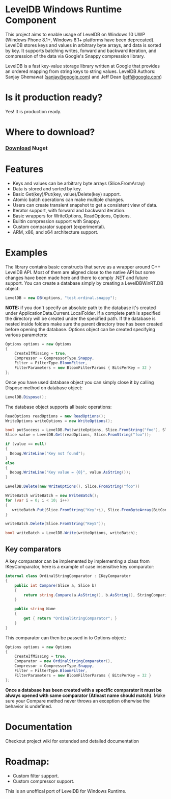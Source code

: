 # LevelDB Windows Runtime Component

 This project aims to enable usage of LevelDB on Windows 10 UWP (Windows Phone 8.1+, Windows 8.1+ platforms have been deprecated). LevelDB stores keys and values in arbitrary byte arrays, and data is sorted by key. It supports batching writes, forward and backward iteration, and compression of the data via Google's Snappy compression library.

LevelDB is a fast key-value storage library written at Google that provides an ordered mapping from string keys to string values.
LevelDB Authors: Sanjay Ghemawat (sanjay@google.com) and Jeff Dean (jeff@google.com)

# Is it production ready?

 Yes! It is production ready.

# Where to download?

### [Download](https://www.nuget.org/packages/LevelDB.UWP) Nuget

# Features
  * Keys and values can be arbitrary byte arrays (Slice.FromArray)
  * Data is stored and sorted by key.
  * Basic Get(key)/Put(key, value)/Delete(key) support.
  * Atomic batch operations can make multiple changes.
  * Users can create transient snapshot to get a consistent view of data.
  * Iterator support, with forward and backward iteration.
  * Basic wrappers for WriteOptions, ReadOptions, Options.
  * Builtin compression support with Snappy.
  * Custom comparator support (experimental).
  * ARM, x86, and x64 architecture support.

# Examples

The library contains basic constructs that serve as a wrapper around C++ LevelDB API. Most of them are aligned close to the native API but some changes have been made here and there to comply .NET and future support. You can create a database simply by creating a LevelDBWinRT.DB object:

```C#
LevelDB = new DB(options, "test.ordinal.snappy");
```

__NOTE:__ if you don't specify an absolute path to the database it's created under ApplicationData.Current.LocalFolder. If a complete path is specified the directory will be created under the specified path. If the database is nested inside folders make sure the parent directory tree has been created before opening the database.
Options object can be created specifying various parameters:

```C#
Options options = new Options
{
    CreateIfMissing = true,
    Compressor = CompressorType.Snappy,
    Filter = FilterType.BloomFilter,
    FilterParameters = new BloomFilterParams { BitsPerKey = 32 }
};
```

Once you have used database object you can simply close it by calling Dispose method on database object:

```C#
LevelDB.Dispose();
```

The database object supports all basic operations:

```C#
ReadOptions readOptions = new ReadOptions();
WriteOptions writeOptions = new WriteOptions();

bool putSuccess = LevelDB.Put(writeOptions, Slice.FromString("foo"), Slice.FromString("bar"));
Slice value = LevelDB.Get(readOptions, Slice.FromString("foo"));

if (value == null)
{
  Debug.WriteLine("Key not found");
}
else
{
  Debug.WriteLine("Key value = {0}", value.AsString());
}

LevelDB.Delete(new WriteOptions(), Slice.FromString("foo"))

WriteBatch writeBatch = new WriteBatch();
for (var i = 0; i < 10; i++)
{
   writeBatch.Put(Slice.FromString("Key"+i), Slice.FromByteArray(BitConverter.GetBytes(i)));
}

writeBatch.Delete(Slice.FromString("Key5"));

bool writeBatch = LevelDB.Write(writeOptions, writeBatch);
```

## Key comparators

A key comparator can be implemented by implementing a class from IKeyComparator, here is a example of case insensitive key comparator:

```C#
internal class OrdinalStringComparator : IKeyComparator
{
    public int Compare(Slice a, Slice b)
    {
        return string.Compare(a.AsString(), b.AsString(), StringComparison.OrdinalIgnoreCase);
    }

    public string Name
    {
        get { return "OrdinalStringComparator"; }
    }
}
```

This comparator can then be passed in to Options object:

```C#
Options options = new Options
{
    CreateIfMissing = true,
    Comparator = new OrdinalStringComparator(),
    Compressor = CompressorType.Snappy,
    Filter = FilterType.BloomFilter,
    FilterParameters = new BloomFilterParams { BitsPerKey = 32 }
};
```

__Once a database has been created with a specific comparator it must be always opened with same comparator (Atleast name should match)__. Make sure your Compare method never throws an exception otherwise the behavior is undefined.

# Documentation

 Checkout project wiki for extended and detailed documentation

# Roadmap:

  * Custom filter support.
  * Custom compressor support.

This is an unoffical port of LevelDB for Windows Runtime. 
